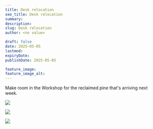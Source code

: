 ```yaml
---
title: Desk relocation
seo_title: Desk relocation
summary:
description:
slug: Desk relocation
author: <no value>

draft: false
date: 2025-05-05
lastmod:
expiryDate:
publishDate: 2025-05-05

feature_image:
feature_image_alt:
---
```

Make room in the Workshop for the reclaimed pine that's arriving next week.

![](/images/9330.jpeg )

![](/images/9339.jpeg )

![](/images/9344.jpeg )